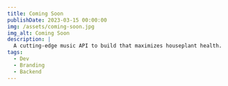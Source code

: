 ```yaml
---
title: Coming Soon
publishDate: 2023-03-15 00:00:00
img: /assets/coming-soon.jpg
img_alt: Coming Soon 
description: |
  A cutting-edge music API to build that maximizes houseplant health.
tags:
  - Dev
  - Branding
  - Backend
---
```

